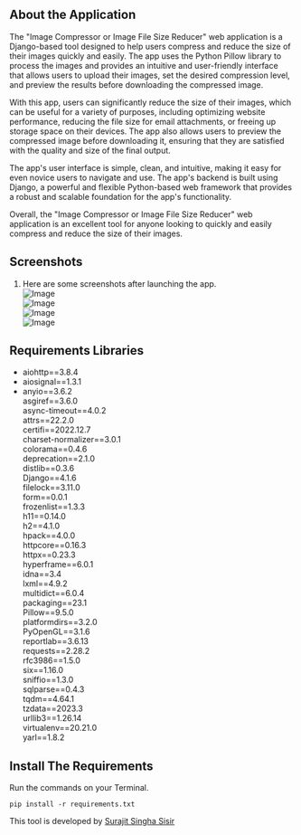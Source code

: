 ## About the Application
The "Image Compressor or Image File Size Reducer" web application is a Django-based tool designed to help users compress and reduce the size of their images quickly and easily. The app uses the Python Pillow library to process the images and provides an intuitive and user-friendly interface that allows users to upload their images, set the desired compression level, and preview the results before downloading the compressed image.

With this app, users can significantly reduce the size of their images, which can be useful for a variety of purposes, including optimizing website performance, reducing the file size for email attachments, or freeing up storage space on their devices. The app also allows users to preview the compressed image before downloading it, ensuring that they are satisfied with the quality and size of the final output.

The app's user interface is simple, clean, and intuitive, making it easy for even novice users to navigate and use. The app's backend is built using Django, a powerful and flexible Python-based web framework that provides a robust and scalable foundation for the app's functionality.

Overall, the "Image Compressor or Image File Size Reducer" web application is an excellent tool for anyone looking to quickly and easily compress and reduce the size of their images.


## Screenshots

1. Here are some screenshots after launching the app.<br>
![Image](https://user-images.githubusercontent.com/48810102/235763588-662996de-fda9-47bd-93e0-77b8f0011bfa.png)<br>
![Image](https://user-images.githubusercontent.com/48810102/235763590-d402f8e3-9baa-464a-ba07-004da90ce132.png)<br>
![Image](https://user-images.githubusercontent.com/48810102/235763587-a53efd12-70fa-43c8-9c94-93293b6e7039.png)<br>
![Image](https://user-images.githubusercontent.com/48810102/235763589-9f73192c-8af2-4b28-8590-fcafca84352e.png)<br>

## Requirements Libraries
- aiohttp==3.8.4<br>
- aiosignal==1.3.1<br>
- anyio==3.6.2<br>
asgiref==3.6.0<br>
async-timeout==4.0.2<br>
attrs==22.2.0<br>
certifi==2022.12.7<br>
charset-normalizer==3.0.1<br>
colorama==0.4.6<br>
deprecation==2.1.0<br>
distlib==0.3.6<br>
Django==4.1.6<br>
filelock==3.11.0<br>
form==0.0.1<br>
frozenlist==1.3.3<br>
h11==0.14.0<br>
h2==4.1.0<br>
hpack==4.0.0<br>
httpcore==0.16.3<br>
httpx==0.23.3<br>
hyperframe==6.0.1<br>
idna==3.4<br>
lxml==4.9.2<br>
multidict==6.0.4<br>
packaging==23.1<br>
Pillow==9.5.0<br>
platformdirs==3.2.0<br>
PyOpenGL==3.1.6<br>
reportlab==3.6.13<br>
requests==2.28.2<br>
rfc3986==1.5.0<br>
six==1.16.0<br>
sniffio==1.3.0<br>
sqlparse==0.4.3<br>
tqdm==4.64.1<br>
tzdata==2023.3<br>
urllib3==1.26.14<br>
virtualenv==20.21.0<br>
yarl==1.8.2<br>

## Install The Requirements

Run the commands on your Terminal.
```
pip install -r requirements.txt
```

This tool is developed by [Surajit Singha Sisir](https://www.facebook.com/SurajitSinghaSisir)

